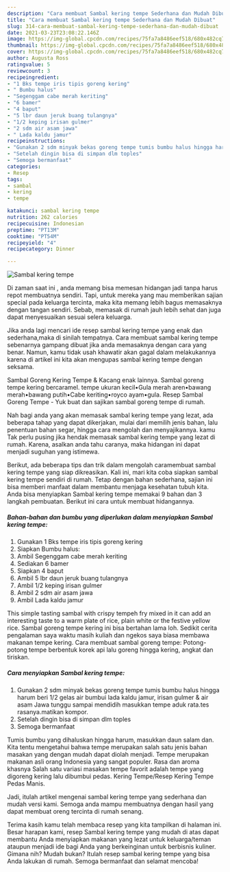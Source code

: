 ```yaml
---
description: "Cara membuat Sambal kering tempe Sederhana dan Mudah Dibuat"
title: "Cara membuat Sambal kering tempe Sederhana dan Mudah Dibuat"
slug: 314-cara-membuat-sambal-kering-tempe-sederhana-dan-mudah-dibuat
date: 2021-03-23T23:08:22.146Z
image: https://img-global.cpcdn.com/recipes/75fa7a8486eef518/680x482cq70/sambal-kering-tempe-foto-resep-utama.jpg
thumbnail: https://img-global.cpcdn.com/recipes/75fa7a8486eef518/680x482cq70/sambal-kering-tempe-foto-resep-utama.jpg
cover: https://img-global.cpcdn.com/recipes/75fa7a8486eef518/680x482cq70/sambal-kering-tempe-foto-resep-utama.jpg
author: Augusta Ross
ratingvalue: 5
reviewcount: 3
recipeingredient:
- "1 Bks tempe iris tipis goreng kering"
- " Bumbu halus"
- "Segenggam cabe merah keriting"
- "6 bamer"
- "4 baput"
- "5 lbr daun jeruk buang tulangnya"
- "1/2 keping irisan gulmer"
- "2 sdm air asam jawa"
- " Lada kaldu jamur"
recipeinstructions:
- "Gunakan 2 sdm minyak bekas goreng tempe tumis bumbu halus hingga harum beri 1/2 gelas air bumbui lada kaldu jamur, irisan gulmer &amp; air asam Jawa tunggu sampai mendidih masukkan tempe aduk rata.tes rasanya.matikan kompor."
- "Setelah dingin bisa di simpan dlm toples"
- "Semoga bermanfaat"
categories:
- Resep
tags:
- sambal
- kering
- tempe

katakunci: sambal kering tempe 
nutrition: 262 calories
recipecuisine: Indonesian
preptime: "PT13M"
cooktime: "PT54M"
recipeyield: "4"
recipecategory: Dinner

---
```



![Sambal kering tempe](https://img-global.cpcdn.com/recipes/75fa7a8486eef518/680x482cq70/sambal-kering-tempe-foto-resep-utama.jpg)

Di zaman  saat ini , anda memang bisa memesan hidangan jadi tanpa harus repot membuatnya sendiri. Tapi, untuk mereka yang mau memberikan sajian special pada keluarga tercinta, maka kita memang lebih bagus memasaknya dengan tangan sendiri. Sebab, memasak di rumah jauh lebih sehat dan juga dapat menyesuaikan sesuai selera keluarga.

Jika anda lagi mencari ide resep sambal kering tempe yang enak dan sederhana,maka di sinilah tempatnya. Cara membuat sambal kering tempe  sebenarnya gampang dibuat jika anda memasaknya dengan cara yang benar. Namun, kamu tidak usah khawatir akan gagal dalam melakukannya 
karena di artikel ini kita akan mengupas sambal kering tempe dengan seksama.  

Sambal Goreng Kering Tempe &amp; Kacang enak lainnya. Sambal goreng tempe kering bercaramel. tempe ukuran kecil•Gula merah aren•bawang merah•bawang putih•Cabe keriting•royco ayam•gula. Resep Sambal Goreng Tempe - Yuk buat dan sajikan sambal goreng tempe di rumah.

Nah bagi anda yang akan memasak sambal kering tempe yang lezat, ada beberapa tahap yang dapat dikerjakan, mulai dari memilih jenis bahan, lalu penentuan bahan segar, hingga cara mengolah dan menyajikannya. kamu Tak perlu pusing jika hendak memasak sambal kering tempe yang lezat di rumah. Karena, asalkan anda  tahu caranya, maka hidangan ini dapat menjadi suguhan yang istimewa.

Berikut, ada beberapa tips dan trik dalam mengolah caramembuat sambal kering tempe yang siap dikreasikan. Kali ini, mari kita coba siapkan sambal kering tempe sendiri di rumah. Tetap dengan bahan sederhana, sajian ini bisa memberi manfaat dalam membantu menjaga kesehatan tubuh kita. Anda bisa menyiapkan Sambal kering tempe memakai 9 bahan dan 3 langkah pembuatan. Berikut ini cara untuk membuat hidangannya.

<!--inarticleads1-->

##### Bahan-bahan dan bumbu yang diperlukan dalam menyiapkan Sambal kering tempe:

1. Gunakan 1 Bks tempe iris tipis goreng kering
1. Siapkan  Bumbu halus:
1. Ambil Segenggam cabe merah keriting
1. Sediakan 6 bamer
1. Siapkan 4 baput
1. Ambil 5 lbr daun jeruk buang tulangnya
1. Ambil 1/2 keping irisan gulmer
1. Ambil 2 sdm air asam jawa
1. Ambil  Lada kaldu jamur


This simple tasting sambal with crispy tempeh fry mixed in it can add an interesting taste to a warm plate of rice, plain white or the festive yellow rice. Sambal goreng tempe kering ini bisa bertahan lama loh. Sedikit cerita pengalaman saya waktu masih kuliah dan ngekos saya biasa membawa makanan tempe kering. Cara membuat sambal goreng tempe: Potong-potong tempe berbentuk korek api lalu goreng hingga kering, angkat dan tiriskan. 

<!--inarticleads2-->

##### Cara menyiapkan Sambal kering tempe:

1. Gunakan 2 sdm minyak bekas goreng tempe tumis bumbu halus hingga harum beri 1/2 gelas air bumbui lada kaldu jamur, irisan gulmer &amp; air asam Jawa tunggu sampai mendidih masukkan tempe aduk rata.tes rasanya.matikan kompor.
1. Setelah dingin bisa di simpan dlm toples
1. Semoga bermanfaat


Tumis bumbu yang dihaluskan hingga harum, masukkan daun salam dan. Kita tentu mengetahui bahwa tempe merupakan salah satu jenis bahan masakan yang dengan mudah dapat diolah menjadi. Tempe merupakan makanan asli orang Indonesia yang sangat populer. Rasa dan aroma khasnya Salah satu variasi masakan tempe favorit adalah tempe yang digoreng kering lalu dibumbui pedas. Kering Tempe/Resep Kering Tempe Pedas Manis. 

Jadi, itulah artikel mengenai  sambal kering tempe  yang sederhana dan mudah versi kami. Semoga anda mampu membuatnya dengan hasil yang dapat membuat oreng tercinta di rumah senang. 

Terima kasih kamu telah membaca resep yang kita tampilkan di halaman ini. Besar harapan kami, resep  Sambal kering tempe yang mudah di atas dapat membantu Anda menyiapkan makanan yang lezat untuk keluarga/teman ataupun menjadi ide bagi Anda yang berkeinginan untuk berbisnis kuliner. Gimana nih? Mudah bukan? Itulah resep sambal kering tempe yang bisa Anda lakukan di rumah. Semoga bermanfaat dan selamat mencoba!

